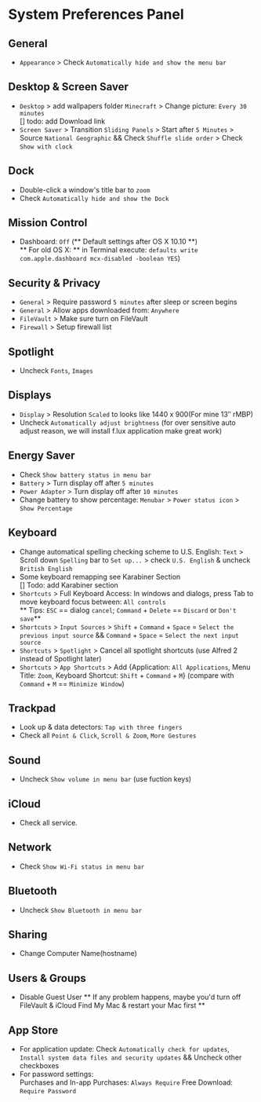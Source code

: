# System Preferences Panel

## General
* `Appearance` > Check `Automatically hide and show the menu bar`

## Desktop & Screen Saver

* `Desktop` > add wallpapers folder `Minecraft` > Change picture: `Every 30 minutes`  
[] todo: add Download link
* `Screen Saver` > Transition `Sliding Panels` > Start after `5 Minutes` > Source `National Geographic` && Check `Shuffle slide order` > Check `Show with clock`

## Dock
* Double-click a window's title bar to `zoom`
* Check `Automatically hide and show the Dock`

## Mission Control
* Dashboard: `Off` (** Default settings after OS X 10.10 **)  
** For old OS X: ** in Terminal execute:
	`defaults write com.apple.dashboard mcx-disabled -boolean YES`)

## Security & Privacy
* `General` > Require password `5 minutes` after sleep or screen begins
* `General` > Allow apps downloaded from: `Anywhere`
* `FileVault` > Make sure turn on FileVault
* `Firewall` > Setup firewall list

## Spotlight
* Uncheck `Fonts`, `Images`

## Displays
* `Display` > Resolution `Scaled` to looks like 1440 x 900(For mine 13″ rMBP)
* Uncheck `Automatically adjust brightness` (for over sensitive auto adjust reason, we will install f.lux application make great work)

## Energy Saver
* Check `Show battery status in menu bar` 
* `Battery` > Turn display off after `5 minutes`
* `Power Adapter` > Turn display off after `10 minutes`
* Change battery to show percentage: `Menubar` > `Power status icon` > `Show Percentage`

## Keyboard
* Change automatical spelling checking scheme to U.S. English: `Text` > Scroll down `Spelling` bar to `Set up...` > check `U.S. English` & uncheck `British English`
* Some keyboard remapping see Karabiner Section  
[] Todo: add Karabiner section
* `Shortcuts` > Full Keyboard Access: In windows and dialogs, press Tab to move keyboard focus between: `All controls`  
** Tips: `ESC` == dialog `cancel`; `Command` + `Delete` == `Discard` or `Don't save`**
* `Shortcuts` > `Input Sources` > `Shift` + `Command` + `Space` = `Select the previous input source` && `Command` + `Space` = `Select the next input source`
* `Shortcuts` > `Spotlight` > Cancel all spotlight shortcuts (use Alfred 2 instead of Spotlight later)
* `Shortcuts` > `App Shortcuts` > Add {Application: `All Applications`,  Menu Title: `Zoom`, Keyboard Shortcut: `Shift` + `Command` + `M`} (compare with `Command` + `M` == `Minimize Window`)

## Trackpad
* Look up & data detectors: `Tap with three fingers`
* Check all `Point & Click`, `Scroll & Zoom`, `More Gestures`

## Sound
* Uncheck `Show volume in menu bar` (use fuction keys)

## iCloud
* Check all service.

## Network
* Check `Show Wi-Fi status in menu bar`

## Bluetooth
* Uncheck `Show Bluetooth in menu bar`

## Sharing
* Change Computer Name(hostname)

## Users & Groups
* Disable Guest User
** If any problem happens, maybe you'd turn off FileVault & iCloud Find My Mac & restart your Mac first **

## App Store
* For application update: Check `Automatically check for updates`, `Install system data files and security updates` && Uncheck other checkboxes
* For password settings:  
	Purchases and In-app Purchases: `Always Require`
	Free Download: `Require Password`


